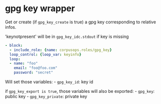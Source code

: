 # gpg key wrapper

Get or create (if `gpg_key_create` is true) a gpg key corresponding to relative infos.

'keynotpresent' will be in `gpg_key_idc.stdout` if key is missing

```yaml
- block:
  - include_role: {name: corpusops.roles/gpg_key}
  loop_control: {loop_var: keyinfo}
  loop:
  - name: "foo"
    email: "foo@foo.com"
    password: "secret"
```

Will set those variables:
    - `gpg_key_id`: key id

if `gpg_key_export is true`, those variables will also be exported:
    - `gpg_key`:  public key
    - `gpg_key_private`: private key

